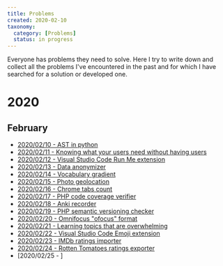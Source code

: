 ```yaml
---
title: Problems
created: 2020-02-10
taxonomy:
  category: [Problems]
  status: in progress
---
```


Everyone has problems they need to solve. Here I try to write down and collect all the problems I've encountered in the past and for which I have searched for a solution or developed one.

# 2020
## February
* [2020/02/10 - AST in python](2020/02/10)
* [2020/02/11 - Knowing what your users need without having users](2020/02/11)
* [2020/02/12 - Visual Studio Code Run Me extension](2020/02/12)
* [2020/02/13 - Data anonymizer](2020/02/13)
* [2020/02/14 - Vocabulary gradient](2020/02/14)
* [2020/02/15 - Photo geolocation](2020/02/15)
* [2020/02/16 - Chrome tabs count](2020/02/16)
* [2020/02/17 - PHP code coverage verifier](2020/02/17)
* [2020/02/18 - Anki recorder](2020/02/18)
* [2020/02/19 - PHP semantic versioning checker](2020/02/19)
* [2020/02/20 - Omnifocus "ofocus" format](2020/02/20)
* [2020/02/21 - Learning topics that are overwhelming](2020/02/21)
* [2020/02/22 - Visual Studio Code Emoji extension](2020/02/22)
* [2020/02/23 - IMDb ratings importer](2020/02/23)
* [2020/02/24 - Rotten Tomatoes ratings exporter](2020/02/24)
* [2020/02/25 - ]
